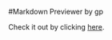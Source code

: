 #Markdown Previewer by gp

Check it out by clicking [here](https://gp0710.github.io/markdown_previewer/).
